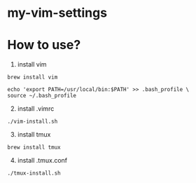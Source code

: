 # my-vim-settings

# How to use?
1. install vim
```
brew install vim
```

```
echo 'export PATH=/usr/local/bin:$PATH' >> .bash_profile \
source ~/.bash_profile
```

2. install .vimrc
```
./vim-install.sh
```

3. install tmux
```
brew install tmux 
```

4. install .tmux.conf
```
./tmux-install.sh
```
